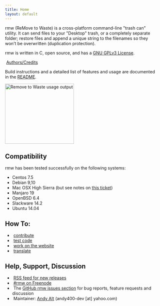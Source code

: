 ```yaml
---
title: Home
layout: default
---
```

rmw (ReMove to Waste) is a cross-platform command-line "trash can"
utility. It can send files to your "Desktop" trash, or a completely
separate folder; restore files and append a unique string to the
filenames so they won't be overwritten (duplication protection).

rmw is written in C, open source, and has a [GNU
GPLv3 License](https://github.com/theimpossibleastronaut/rmw/blob/master/COPYING).

<span class="fas fa-clipboard-list
fa-fw"></span>&nbsp;[Authors/Credits](https://github.com/theimpossibleastronaut/rmw/blob/master/AUTHORS.md)


Build instructions and a detailed list of features and usage are
documented in the [README](https://github.com/theimpossibleastronaut/rmw/blob/master/README.md).

  <a href="/images/Screenshot_2018-11-01_21-45-05_911x795.png">
    <img src="/images/Screenshot_2018-11-01_21-45-05_911x795.png" alt="Remove to Waste usage output" width="227" height="198">
  </a>

## Compatibility

rmw has been tested successfully on the following systems:
<ul class="w3-ul">
  <li>Centos 7.5</li>
  <li>Debian 9,10</li>
  <li>Mac OSX High Sierra (but see notes on <a href="https://github.com/theimpossibleastronaut/rmw/issues/213">this ticket</a>)</li>
  <li>Manjaro 19</li>
  <li>OpenBSD 6.4</li>
  <li>Slackware 14.2</li>
  <li>Ubuntu 14.04</li>
</ul>

## How To:
<ul class="w3-ul">
  <li><span class="fas fa-hands-helping fa-fw"></span>&nbsp;<a href="https://github.com/theimpossibleastronaut/rmw/blob/master/CONTRIBUTING.md">contribute</a></li>
  <li><span class="fas fa-code fa-fw"></span>&nbsp;<a href="/code-testing.html">test code</a></li>
  <li><span class="fas fa-code fa-fw"></span>&nbsp;<a href="/website-design.html">work on the website</a></li>
  <li><span class="fas fa-language fa-fw"></span>&nbsp;<a href="/translating.html">translate</a></li>
</ul>

<h2 id="support">Help, Support, Discussion</h2>
<ul class="w3-ul">
  <li><span class="fas fa-rss fa-fw"></span>&nbsp;<a href="https://github.com/theimpossibleastronaut/rmw/releases.atom">RSS feed for new releases</a></li>
  <li><span class="fas fa-comments fa-fw"></span>&nbsp;<a href="http://webchat.freenode.net?channels=%23rmw">#rmw on Freenode</a></li>
  <li><span class="fas fa-bug fa-fw"></span>&nbsp;The <a href="https://github.com/theimpossibleastronaut/rmw/issues">GitHub rmw issues section</a> for bug reports, feature requests and discussion</li>
  <li><span class="fas fa-at fa-fw"></span>&nbsp;Maintainer: <a href="https://github.com/andy5995/">Andy Alt</a> (andy400-dev [at] yahoo.com)</li>
</ul>
